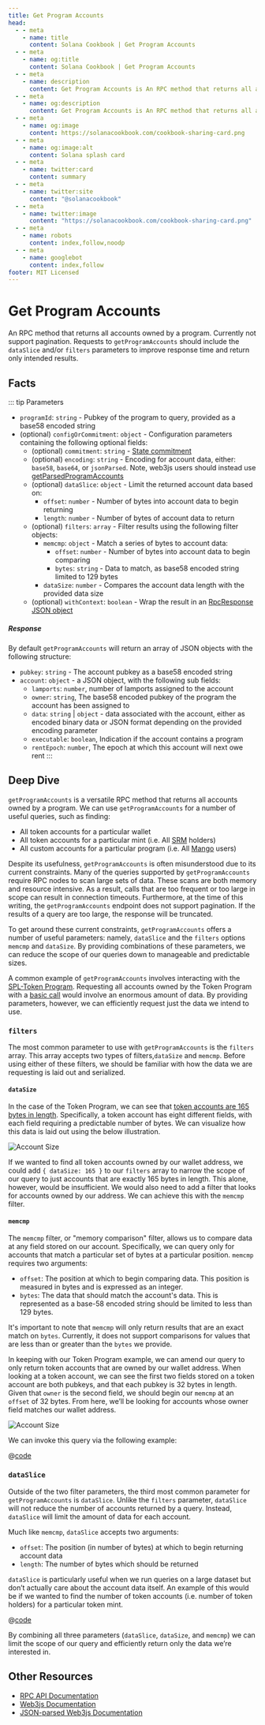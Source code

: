 ```yaml
---
title: Get Program Accounts
head:
  - - meta
    - name: title
      content: Solana Cookbook | Get Program Accounts
  - - meta
    - name: og:title
      content: Solana Cookbook | Get Program Accounts
  - - meta
    - name: description
      content: Get Program Accounts is An RPC method that returns all accounts owned by a program. Learn about Getting Program Accounts and more Ingredients for your dish at The Solana cookbook.
  - - meta
    - name: og:description
      content: Get Program Accounts is An RPC method that returns all accounts owned by a program. Learn about Getting Program Accounts and more Ingredients for your dish at The Solana cookbook.
  - - meta
    - name: og:image
      content: https://solanacookbook.com/cookbook-sharing-card.png
  - - meta
    - name: og:image:alt
      content: Solana splash card
  - - meta
    - name: twitter:card
      content: summary
  - - meta
    - name: twitter:site
      content: "@solanacookbook"
  - - meta
    - name: twitter:image
      content: "https://solanacookbook.com/cookbook-sharing-card.png"
  - - meta
    - name: robots
      content: index,follow,noodp
  - - meta
    - name: googlebot
      content: index,follow
footer: MIT Licensed
---
```


# Get Program Accounts

An RPC method that returns all accounts owned by a program. Currently not support pagination. Requests to `getProgramAccounts` should include the `dataSlice` and/or `filters` parameters to improve response time and return only intended results. 

## Facts

::: tip Parameters

- `programId`: `string` - Pubkey of the program to query, provided as a base58 encoded string
- (optional) `configOrCommitment`: `object` - Configuration parameters containing the following optional fields:
    - (optional) `commitment`: `string` - [State commitment](https://docs.solana.com/developing/clients/jsonrpc-api#configuring-state-commitment)
    - (optional) `encoding`: `string` - Encoding for account data, either: `base58`, `base64`, or `jsonParsed`. Note, web3js users should instead use [getParsedProgramAccounts](https://solana-labs.github.io/solana-web3.js/classes/Connection.html#getParsedProgramAccounts)
    - (optional) `dataSlice`: `object` - Limit the returned account data based on:
        - `offset`: `number` - Number of bytes into account data to begin returning
        - `length`: `number` - Number of bytes of account data to return
    - (optional) `filters`: `array` - Filter results using the following filter objects:
        - `memcmp`: `object` - Match a series of bytes to account data:
            - `offset`: `number` - Number of bytes into account data to begin comparing
            - `bytes`: `string` - Data to match, as base58 encoded string limited to 129 bytes
        - `dataSize`: `number` - Compares the account data length with the provided data size
    - (optional) `withContext`: `boolean` - Wrap the result in an [RpcResponse JSON object](https://docs.solana.com/developing/clients/jsonrpc-api#rpcresponse-structure)

##### Response

By default `getProgramAccounts` will return an array of JSON objects with the following structure:

- `pubkey`: `string` - The account pubkey as a base58 encoded string
- `account`: `object` - a JSON object, with the following sub fields:
    - `lamports`: `number`, number of lamports assigned to the account
    - `owner`: `string`, The base58 encoded pubkey of the program the account has been assigned to
    - `data`: `string` | `object` - data associated with the account, either as encoded binary data or JSON format depending on the provided encoding parameter
    - `executable`: `boolean`, Indication if the account contains a program
    - `rentEpoch`: `number`, The epoch at which this account will next owe rent
:::

## Deep Dive

`getProgramAccounts` is a versatile RPC method that returns all accounts owned by a program. We can use `getProgramAccounts` for a number of useful queries, such as finding:

- All token accounts for a particular wallet
- All token accounts for a particular mint (i.e. All [SRM](https://www.projectserum.com/) holders)
- All custom accounts for a particular program (i.e. All [Mango](https://mango.markets/) users)

Despite its usefulness, `getProgramAccounts` is often misunderstood due to its current constraints. Many of the queries supported by `getProgramAccounts` require RPC nodes to scan large sets of data. These scans are both memory and resource intensive. As a result, calls that are too frequent or too large in scope can result in connection timeouts. Furthermore, at the time of this writing, the `getProgramAccounts` endpoint does not support pagination. If the results of a query are too large, the response will be truncated.

To get around these current constraints, `getProgramAccounts` offers a number of useful parameters: namely, `dataSlice` and the `filters` options `memcmp` and `dataSize`. By providing combinations of these parameters, we can reduce the scope of our queries down to manageable and predictable sizes.

A common example of `getProgramAccounts` involves interacting with the [SPL-Token Program](https://spl.solana.com/token). Requesting all accounts owned by the Token Program with a [basic call](../recipes/accounts.md#get-program-accounts) would involve an enormous amount of data. By providing parameters, however, we can efficiently request just the data we intend to use.

### `filters`
The most common parameter to use with `getProgramAccounts` is the `filters` array. This array accepts two types of filters,`dataSize` and `memcmp`. Before using either of these filters, we should be familiar with how the data we are requesting is laid out and serialized.

#### `dataSize`
In the case of the Token Program, we can see that [token accounts are 165 bytes in length](https://github.com/solana-labs/solana-program-library/blob/08d9999f997a8bf38719679be9d572f119d0d960/token/program/src/state.rs#L86-L106). Specifically, a token account has eight different fields, with each field requiring a predictable number of bytes. We can visualize how this data is laid out using the below illustration.

![Account Size](./account-size.png)

If we wanted to find all token accounts owned by our wallet address, we could add `{ dataSize: 165 }` to our `filters` array to narrow the scope of our query to just accounts that are exactly 165 bytes in length. This alone, however, would be insufficient. We would also need to add a filter that looks for accounts owned by our address. We can achieve this with the `memcmp` filter.

#### `memcmp`
The `memcmp` filter, or "memory comparison" filter, allows us to compare data at any field stored on our account. Specifically, we can query only for accounts that match a particular set of bytes at a particular position. `memcmp` requires two arguments:

- `offset`: The position at which to begin comparing data. This position is measured in bytes and is expressed as an integer.
- `bytes`: The data that should match the account's data. This is represented as a base-58 encoded string should be limited to less than 129 bytes.

It's important to note that `memcmp` will only return results that are an exact match on `bytes`. Currently, it does not support comparisons for values that are less than or greater than the `bytes` we provide.

In keeping with our Token Program example, we can amend our query to only return token accounts that are owned by our wallet address. When looking at a token account, we can see the first two fields stored on a token account are both pubkeys, and that each pubkey is 32 bytes in length. Given that `owner` is the second field, we should begin our `memcmp` at an `offset` of 32 bytes. From here, we’ll be looking for accounts whose owner field matches our wallet address.

![Account Size](./memcmp.png)

We can invoke this query via the following example:

<CodeGroup>
  <CodeGroupItem title="TS" active>

@[code](@/code/get-program-accounts/memcmp/memcmp.en.ts)

  </CodeGroupItem>
</CodeGroup>

### `dataSlice`

Outside of the two filter parameters, the third most common parameter for `getProgramAccounts` is `dataSlice`. Unlike the `filters` parameter, `dataSlice` will not reduce the number of accounts returned by a query. Instead, `dataSlice` will limit the amount of data for each account.

Much like `memcmp`, `dataSlice` accepts two arguments:

- `offset`: The position (in number of bytes) at which to begin returning account data
- `length`: The number of bytes which should be returned

`dataSlice` is particularly useful when we run queries on a large dataset but don’t actually care about the account data itself. An example of this would be if we wanted to find the number of token accounts (i.e. number of token holders) for a particular token mint.

<CodeGroup>
  <CodeGroupItem title="TS" active>

@[code](@/code/get-program-accounts/dataSlice/dataSlice.en.ts)

  </CodeGroupItem>
</CodeGroup>

By combining all three parameters (`dataSlice`, `dataSize`, and `memcmp`) we can limit the scope of our query and efficiently return only the data we’re interested in.

## Other Resources

- [RPC API Documentation](https://docs.solana.com/developing/clients/jsonrpc-api#getprogramaccounts)
- [Web3js Documentation](https://solana-labs.github.io/solana-web3.js/classes/Connection.html#getProgramAccounts)
- [JSON-parsed Web3js Documentation](https://solana-labs.github.io/solana-web3.js/classes/Connection.html#getParsedProgramAccounts)